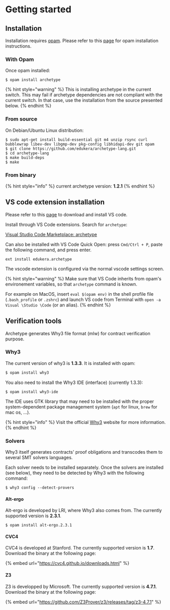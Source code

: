# Getting started

## Installation

Installation requires [opam](https://opam.ocaml.org/). Please refer to this [page](https://opam.ocaml.org/doc/Install.html) for opam installation instructions.

### With Opam

Once opam installed:

```
$ opam install archetype
```

{% hint style="warning" %}
This is installing archetype in the current switch. This may fail if archetype dependencies are not compliant with the current switch. In that case, use the installation from the source presented below.
{% endhint %}

### From source

On Debian/Ubuntu Linux distribution:

```text
$ sudo apt-get install build-essential git m4 unzip rsync curl bubblewrap libev-dev libgmp-dev pkg-config libhidapi-dev git opam
$ git clone https://github.com/edukera/archetype-lang.git
$ cd archetype-lang
$ make build-deps
$ make
```

### From binary



{% hint style="info" %}
 current archetype version: **1.2.1**
{% endhint %}

## VS code extension installation

Please refer to this [page](https://code.visualstudio.com/download) to download and install VS code.

Install through VS Code extensions. Search for `archetype`:

[Visual Studio Code Marketplace: archetype](https://marketplace.visualstudio.com/items?itemName=edukera.archetype)

Can also be installed with VS Code Quick Open: press `Cmd/Ctrl + P`, paste the following command, and press enter.

```text
ext install edukera.archetype
```

The vscode extension is configured via the normal vscode settings screen.

{% hint style="warning" %}
Make sure that VS Code inherits from opam's environement variables, so that `archetype` command is known.  

For example on MacOS, insert `eval $(opam env)` in the shell profile file \(`.bash_profile` or `.zshrc`\) and launch VS code from Terminal with `open -a Visual \Studio \Code` \(or an alias\). 
{% endhint %}

## Verification tools

Archetype generates Why3 file format \(mlw\) for contract verification purpose. 

### Why3

The current version of why3 is **1.3.3**. It is installed with opam:

```bash
$ opam install why3
```

You also need to install the Why3 IDE \(interface\) \(currently 1.3.3\):

```text
$ opam install why3-ide
```

The IDE uses GTK library that may need to be installed with the proper system-dependent package management system \(`apt` for linux, `brew` for mac os, ...\).

{% hint style="info" %}
Visit the official [Why3](http://why3.lri.fr/) website for more information.
{% endhint %}

### Solvers

Why3 itself generates contracts' proof obligations and transcodes them to several SMT solvers languages. 

Each solver needs to be installed separately. Once the solvers are installed \(see below\), they need to be detected by Why3 with the following command:

```text
$ why3 config --detect-provers
```

#### Alt-ergo

Alt-ergo is developed by LRI, where Why3 also comes from. The currently supported version is **2.3.1**.

```text
$ opam install alt-ergo.2.3.1
```

#### CVC4

CVC4 is developed at Stanford. The currently supported version is **1.7**. Download the binary at the following page: 

{% embed url="https://cvc4.github.io/downloads.html" %}

#### Z3

Z3 is developped by Microsoft. The currently supported version is **4.7.1**. Download the binary at the following page:

{% embed url="https://github.com/Z3Prover/z3/releases/tag/z3-4.7.1" %}











 

